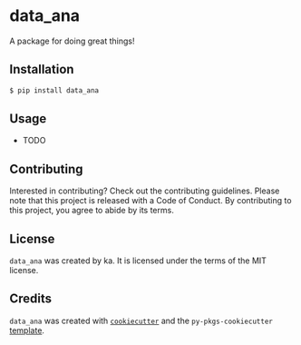 # data_ana

A package for doing great things!

## Installation

```bash
$ pip install data_ana
```

## Usage

- TODO

## Contributing

Interested in contributing? Check out the contributing guidelines. Please note that this project is released with a Code of Conduct. By contributing to this project, you agree to abide by its terms.

## License

`data_ana` was created by ka. It is licensed under the terms of the MIT license.

## Credits

`data_ana` was created with [`cookiecutter`](https://cookiecutter.readthedocs.io/en/latest/) and the `py-pkgs-cookiecutter` [template](https://github.com/py-pkgs/py-pkgs-cookiecutter).
